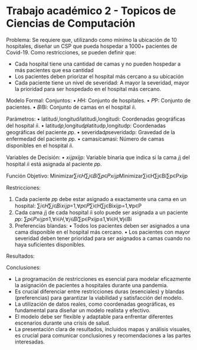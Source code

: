 # Trabajo académico 2 - Topicos de Ciencias de Computación

Problema:
Se requiere que, utilizando como mínimo la ubicación de 10 hospitales, diseñar un CSP que pueda hospedar a 1000+ pacientes de Covid-19. Como restricciones, se pueden definir que:
- Cada hospital tiene una cantidad de camas y no pueden hospedar a más pacientes que esa cantidad
- Los pacientes deben priorizar el hospital más cercano a su ubicación
- Cada paciente tiene un nivel de severidad: A mayor la severidad, mayor la prioridad para ser hospedado en el hospital más cercano.

Modelo Formal:
Conjuntos:
•	𝐻H: Conjunto de hospitales.
•	𝑃P: Conjunto de pacientes.
•	𝐵𝑖Bi: Conjunto de camas en el hospital 𝑖i.

Parámetros:
•	latitud𝑖,longitud𝑖latitudi,longitudi: Coordenadas geográficas del hospital 𝑖i.
•	latitud𝑝,longitud𝑝latitudp,longitudp: Coordenadas geográficas del paciente 𝑝p.
•	severidad𝑝severidadp: Gravedad de la enfermedad del paciente 𝑝p.
•	camas𝑖camasi: Número de camas disponibles en el hospital 𝑖i.

Variables de Decisión:
•	𝑥𝑖𝑗𝑝xijp: Variable binaria que indica si la cama 𝑗j del hospital 𝑖i está asignada al paciente 𝑝p.

Función Objetivo: 
  Minimizar∑𝑖∈𝐻∑𝑗∈𝐵𝑖∑𝑝∈𝑃𝑥𝑖𝑗𝑝Minimizar∑i∈H∑j∈Bi∑p∈Pxijp

Restricciones:
1.	Cada paciente 𝑝p debe estar asignado a exactamente una cama en un hospital: ∑𝑖∈𝐻∑𝑗∈𝐵𝑖𝑥𝑖𝑗𝑝=1,∀𝑝∈𝑃∑i∈H∑j∈Bixijp=1,∀p∈P
2.	Cada cama 𝑗j de cada hospital 𝑖i solo puede ser asignada a un paciente 𝑝p: ∑𝑝∈𝑃𝑥𝑖𝑗𝑝≤1,∀𝑖∈𝐻,∀𝑗∈𝐵𝑖∑p∈Pxijp≤1,∀i∈H,∀j∈Bi
3.	Preferencias blandas:
•	Todos los pacientes deben ser asignados a una cama disponible en el hospital más cercano.
•	Los pacientes con mayor severidad deben tener prioridad para ser asignados a camas cuando no haya suficientes disponibles.



Resultados:



Conclusiones:
- La programación de restricciones es esencial para modelar eficazmente la asignación de pacientes a hospitales durante una pandemia.
- Es crucial diferenciar entre restricciones duras (esenciales) y blandas (preferencias) para garantizar la viabilidad y satisfacción del modelo.
- La utilización de datos reales, como coordenadas geográficas, es fundamental para diseñar un modelo realista y efectivo.
- El modelo debe ser flexible y adaptable para enfrentar diferentes escenarios durante una crisis de salud.
- La presentación clara de resultados, incluidos mapas y análisis visuales, es crucial para comunicar conclusiones y recomendaciones a las partes interesadas.
